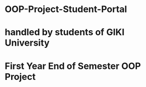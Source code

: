 # OOP-Project-Student-Portal
# handled by students of GIKI University
# First Year End of Semester OOP Project 